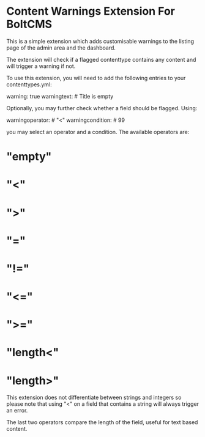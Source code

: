 # Content Warnings Extension For BoltCMS

This is a simple extension which adds customisable warnings to the listing page of the admin area and the dashboard.

The extension will check if a flagged contenttype contains any content and will trigger a warning if not.

To use this extension, you will need to add the following entries to your contenttypes.yml:

warning: true
warningtext: # Title is empty

Optionally, you may further check whether a field should be flagged. Using:

warningoperator: # "<"
warningcondition: # 99

you may select an operator and a condition. The available operators are: 

# "empty"
# "<"
# ">"
# "="
# "!="
# "<="
# ">="
# "length<"
# "length>"

This extension does not differentiate between strings and integers so please note that using "<" on a field that contains a string will always trigger an error.

The last two operators compare the length of the field, useful for text based content.


